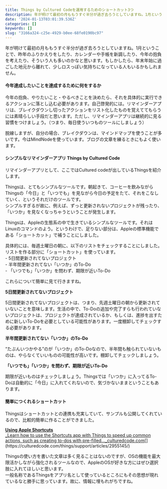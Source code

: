 ```yaml
---
title: Things by Cultured Codeを運用するためのショートカット3つ
description: 年が明けて最初の月ももうすぐ半分が過ぎ去ろうとしていますね。1月ということで、昨年のふりかえりをしたり、カレンダーや手帳を新調したり、今年の抱負を考えたり、そういう人も多いのかなと思います。もしかしたら、年末年始に過ごした地元から離れて、少しロスっぽい気持ちになっている人もいるか
date: '2024-01-13T03:01:39.536Z'
categories: []
keywords: []
slug: "3166a324-c25e-4929-b0ee-68fe0190bc97"
---
```

年が明けて最初の月ももうすぐ半分が過ぎ去ろうとしていますね。1月ということで、昨年のふりかえりをしたり、カレンダーや手帳を新調したり、今年の抱負を考えたり、そういう人も多いのかなと思います。もしかしたら、年末年始に過ごした地元から離れて、少しロスっぽい気持ちになっている人もいるかもしれません。

#### 今年達成したいことを達成するために何をするか

今年の抱負、やりたいこと・やるべきことを決めたら、それを具体的に実行できるアクションに落とし込む必要があります。自己啓発的には。リマインダーアプリは、ブレイクダウンし切ったアクションをリスト化したものを覚えててもらうには素晴らしい手段だと思います。ただし、リマインダーアプリは継続的に見る習慣をつけましょう。（つまり、毎日使ういつものツールにしましょう）

脱線しますが、自分の場合、ブレイクダウンは、マインドマップを使うことが多いです。今はMindNodeを使っています。ブログの文章を練るときにもよく使います。

#### シンプルなリマインダーアプリ Things by Cultured Code

リマインダーアプリとして、ここではCultured codeが出しているThingsを紹介します。

Thingsは、とてもシンプルなツールです。朝起きて、コーヒーを飲みながらThingsの「今日」と「いつでも」を見ながら今日の予定をたて、それをこなしていく、というそれだけのツールです。  
シンプルすぎるが故に、例えば、ずっと更新されないプロジェクトが残ったり、「いつか」を見なくなっちゃうということが発生します。

Thingsは、Appleの生態系の中で生きているシンプルなツールです。それはLinuxのコマンドのよう。というわけで、足りない部分は、Appleの標準機能である「ショートカット」で補うことにしました。

具体的には、毎週土曜日の朝に、以下のリストをチェックすることにしました。リストを作る部分に「ショートカット」を使っています。  
\- 5日間更新されてないプロジェクト  
\- 半年間更新されてない「いつか」のTo-Do  
\- 「いつでも」「いつか」を問わず、期限が近いTo-Do

これらについて簡単に見て行きますね。

**5日間更新されてないプロジェクト**

5日間更新されてないプロジェクトは、つまり、先週土曜日の朝から更新されていないことを意味します。生活の中で、To-Doの追加や完了すらも行われていないプロジェクトは、プロジェクトが達成されているか、もしくは、進捗を出すために新しいTo-Doを必要としている可能性があります。一度棚卸してチェックする必要があります。

**半年間更新されてない「いつか」のTo-Do**

“たぶんいつかやる”のが「いつか」のTo-Doなので、半年間も触られていないものは、やらなくていいものの可能性が高いです。棚卸してチェックしましょう。

**「いつでも」「いつか」を問わず、期限が近いTo-Do**

期限が近いものはチェックしましょう。Thingsでは「いつか」に入ってるTo-Doは自動的に「今日」に入れてくれないので、気づかないままということもあります。

#### 簡単につくれるショートカット

Thingsはショートカットとの連携も充実していて、サンプルも公開してくれているので、比較的簡単に作ることができました。

[**Using Apple Shortcuts**  
_Learn how to use the Shortcuts app with Things to speed up common actions, such as creating to-dos with pre-filled…_culturedcode.com](https://culturedcode.com/things/support/articles/2955145/ "https://culturedcode.com/things/support/articles/2955145/")[](https://culturedcode.com/things/support/articles/2955145/)

Thingsの使い方を書いた文章は多く見ることはないのですが、OSの機能を最大限活かしながら強化されるツールなので、AppleのOSが好きな方にはぜひ選択肢に入れてほしいと思います。  
一般名称であるThingsをアプリ名として使っているところにもその思想が現れているなと勝手に思っています。故に、情報に埋もれがちですね。